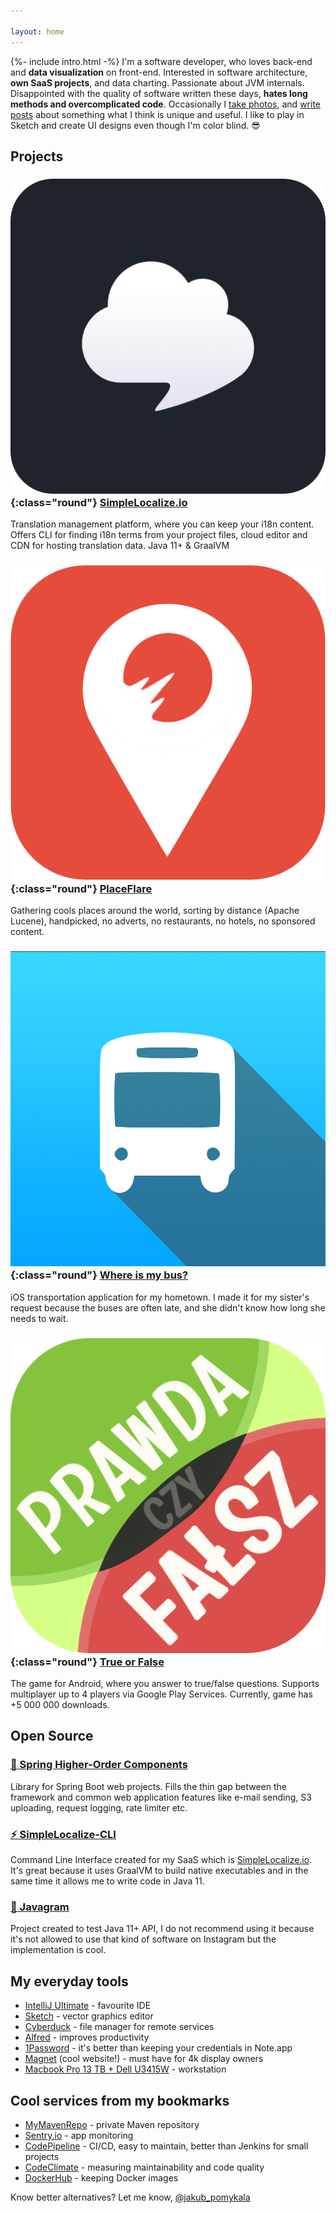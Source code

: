 ```yaml
---

layout: home
---
```


{%- include intro.html -%}
I'm a software developer, who loves back-end and __data visualization__ on front-end. Interested in software architecture, __own SaaS projects__, and data charting. Passionate about JVM internals. Disappointed with the quality of software written these days, **hates long methods and overcomplicated code**. 
Occasionally I [take photos]({{site.url}}/photos), and [write posts]({{site.url}}/posts) about something what I think is unique and useful. I like to play in Sketch and create UI designs even though I'm color blind. 😎


## Projects

### ![simplelocalize](/assets/images/simplelocalize-logo.png){:class="round"} [SimpleLocalize.io](https://simplelocalize.io)

Translation management platform, where you can keep your i18n content. Offers CLI for finding i18n terms from your project files, cloud editor and CDN for hosting translation data. Java 11+ & GraalVM

### ![placeflare](/assets/images/placeflare-logo.png){:class="round"} [PlaceFlare](https://placeflare.com)

Gathering cools places around the world, sorting by distance (Apache Lucene), handpicked, no adverts, no restaurants, no hotels, no sponsored content. 

### ![where-is-my-bus](/assets/images/where-is-my-bus-logo.png){:class="round"} [Where is my bus?](https://itunes.apple.com/pl/app/gdzie-jest-autobus/id1288955139?l=pl&mt=8)

iOS transportation application for my hometown. I made it for my sister's request because the buses are often late, and she didn't know how long she needs to wait.

### ![true-or-false](/assets/images/true-or-false-logo.png){:class="round"} [True or False](https://play.google.com/store/apps/details?id=pl.evelanblog.prawdaczyfalsz&hl=pl)

The game for Android, where you answer to true/false questions. Supports multiplayer up to 4 players via Google Play Services. Currently, game has +5 000 000 downloads. 

## Open Source

### [🍃 Spring Higher-Order Components](https://github.com/jpomykala/spring-higher-order-components)

Library for Spring Boot web projects. Fills the thin gap between the framework and common web application features like e-mail sending, S3 uploading, request logging, rate limiter etc.

### [⚡️ SimpleLocalize-CLI](https://github.com/simplelocalize/simplelocalize-cli)

Command Line Interface created for my SaaS which is [SimpleLocalize.io](https://simplelocalize.io). It's great because it uses GraalVM to build native executables and in the same time it allows me to write code in Java 11.

### [📸 Javagram](https://github.com/jpomykala/javagram-bot)

Project created to test Java 11+ API, I do not recommend using it because it's not allowed to use that kind of software on Instagram but the implementation is cool. 

## My everyday tools

- [IntelliJ Ultimate](https://www.jetbrains.com) - favourite IDE
- [Sketch](https://www.sketch.com) - vector graphics editor
- [Cyberduck](https://cyberduck.io) - file manager for remote services 
- [Alfred](https://www.alfredapp.com) - improves productivity
- [1Password](https://1password.com) - it's better than keeping your credentials in Note.app
- [Magnet](https://magnet.crowdcafe.com) (cool website!) - must have for 4k display owners
- [Macbook Pro 13 TB + Dell U3415W](https://www.apple.com/macbook-pro/) - workstation


## Cool services from my bookmarks

- [MyMavenRepo](https://mymavenrepo.com) - private Maven repository
- [Sentry.io](https://sentry.io/) - app monitoring
- [CodePipeline](https://docs.aws.amazon.com/codepipeline/latest/userguide/welcome.html) - CI/CD, easy to maintain, better than Jenkins for small projects
- [CodeClimate](https://codeclimate.com) - measuring maintainability and code quality
- [DockerHub](https://hub.docker.com) - keeping Docker images

Know better alternatives? Let me know, [@jakub_pomykala](https://twitter.com/jakub_pomykala)
